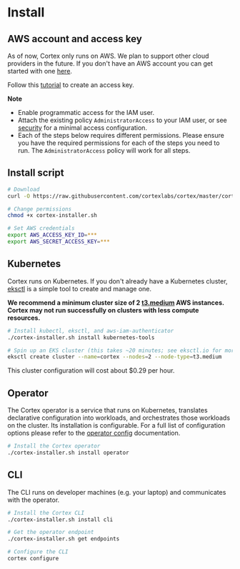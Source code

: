 # Install

## AWS account and access key

As of now, Cortex only runs on AWS. We plan to support other cloud providers in the future. If you don't have an AWS account you can get started with one [here](https://portal.aws.amazon.com/billing/signup#/start).

Follow this [tutorial](https://aws.amazon.com/premiumsupport/knowledge-center/create-access-key) to create an access key.

**Note**

* Enable programmatic access for the IAM user.
* Attach the existing policy `AdministratorAccess` to your IAM user, or see [security](security.md) for a minimal access configuration.
* Each of the steps below requires different permissions. Please ensure you have the required permissions for each of the steps you need to run. The `AdministratorAccess` policy will work for all steps.

## Install script

<!-- CORTEX_VERSION_MINOR -->

```bash
# Download
curl -O https://raw.githubusercontent.com/cortexlabs/cortex/master/cortex-installer.sh

# Change permissions
chmod +x cortex-installer.sh

# Set AWS credentials
export AWS_ACCESS_KEY_ID=***
export AWS_SECRET_ACCESS_KEY=***
```

## Kubernetes

Cortex runs on Kubernetes. If you don't already have a Kubernetes cluster, [eksctl](https://eksctl.io) is a simple tool to create and manage one.

**We recommend a minimum cluster size of 2 [t3.medium](https://aws.amazon.com/ec2/instance-types) AWS instances. Cortex may not run successfully on clusters with less compute resources.**

```bash
# Install kubectl, eksctl, and aws-iam-authenticator
./cortex-installer.sh install kubernetes-tools

# Spin up an EKS cluster (this takes ~20 minutes; see eksctl.io for more options)
eksctl create cluster --name=cortex --nodes=2 --node-type=t3.medium
```

This cluster configuration will cost about $0.29 per hour.

## Operator

The Cortex operator is a service that runs on Kubernetes, translates declarative configuration into workloads, and orchestrates those workloads on the cluster. Its installation is configurable. For a full list of configuration options please refer to the [operator config](config.md) documentation.

```bash
# Install the Cortex operator
./cortex-installer.sh install operator
```

## CLI

The CLI runs on developer machines (e.g. your laptop) and communicates with the operator.

```bash
# Install the Cortex CLI
./cortex-installer.sh install cli

# Get the operator endpoint
./cortex-installer.sh get endpoints

# Configure the CLI
cortex configure
```
